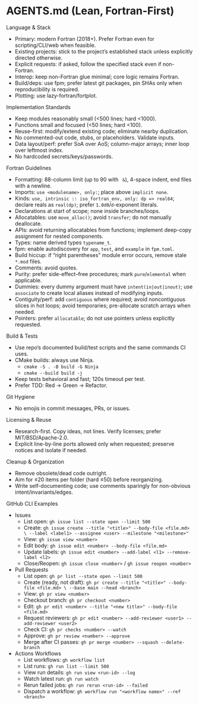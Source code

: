 # AGENTS.md (Lean, Fortran-First)

Language & Stack
- Primary: modern Fortran (2018+). Prefer Fortran even for scripting/CLI/web when feasible.
- Existing projects: stick to the project’s established stack unless explicitly directed otherwise.
- Explicit requests: if asked, follow the specified stack even if non-Fortran.
- Interop: keep non-Fortran glue minimal; core logic remains Fortran.
- Build/deps: use fpm; prefer latest git packages, pin SHAs only when reproducibility is required.
- Plotting: use lazy-fortran/fortplot.

Implementation Standards
- Keep modules reasonably small (<500 lines; hard <1000).
- Functions small and focused (<50 lines; hard <100).
- Reuse-first: modify/extend existing code; eliminate nearby duplication.
- No commented-out code, stubs, or placeholders. Validate inputs.
- Data layout/perf: prefer SoA over AoS; column-major arrays; inner loop over leftmost index.
- No hardcoded secrets/keys/passwords.

Fortran Guidelines
- Formatting: 88-column limit (up to 90 with ` &`), 4-space indent, end files with a newline.
- Imports: `use <modulename>, only:`; place above `implicit none`.
- Kinds: `use, intrinsic :: iso_fortran_env, only: dp => real64`; declare reals as `real(dp)`; prefer `1.0d0`/`d`-exponent literals.
- Declarations at start of scope; none inside branches/loops.
- Allocatables: use `move_alloc()`; avoid `transfer`; do not manually deallocate.
- APIs: avoid returning allocatables from functions; implement deep-copy assignment for nested components.
- Types: name derived types `typename_t`.
- fpm: enable autodiscovery for `app`, `test`, and `example` in `fpm.toml`.
- Build hiccup: if “right parentheses” module error occurs, remove stale `*.mod` files.
- Comments: avoid quotes.
- Purity: prefer side-effect–free procedures; mark `pure`/`elemental` when applicable.
- Dummies: every dummy argument must have `intent(in|out|inout)`; use `associate` to create local aliases instead of modifying inputs.
- Contiguity/perf: add `contiguous` where required; avoid noncontiguous slices in hot loops; avoid temporaries; pre-allocate scratch arrays when needed.
- Pointers: prefer `allocatable`; do not use pointers unless explicitly requested.

Build & Tests
- Use repo’s documented build/test scripts and the same commands CI uses.
- CMake builds: always use Ninja.
  - `cmake -S . -B build -G Ninja`
  - `cmake --build build -j`
- Keep tests behavioral and fast; 120s timeout per test.
- Prefer TDD: Red → Green → Refactor.

Git Hygiene
- No emojis in commit messages, PRs, or issues.

Licensing & Reuse
- Research-first. Copy ideas, not lines. Verify licenses; prefer MIT/BSD/Apache-2.0.
- Explicit line-by-line ports allowed only when requested; preserve notices and isolate if needed.

Cleanup & Organization
- Remove obsolete/dead code outright.
- Aim for ≤20 items per folder (hard ≤50) before reorganizing.
- Write self-documenting code; use comments sparingly for non-obvious intent/invariants/edges.

GitHub CLI Examples
- Issues
  - List open: `gh issue list --state open --limit 500`
  - Create: `gh issue create --title "<title>" --body-file <file.md> \
    --label <label1> --assignee <user> --milestone "<milestone>"`
  - View: `gh issue view <number>`
  - Edit body: `gh issue edit <number> --body-file <file.md>`
  - Update labels: `gh issue edit <number> --add-label <l1> --remove-label <l2>`
  - Close/Reopen: `gh issue close <number>` / `gh issue reopen <number>`
- Pull Requests
  - List open: `gh pr list --state open --limit 500`
  - Create (ready, not draft): `gh pr create --title "<title>" --body-file <file.md> \
    --base main --head <branch>`
  - View: `gh pr view <number>`
  - Checkout branch: `gh pr checkout <number>`
  - Edit: `gh pr edit <number> --title "<new title>" --body-file <file.md>`
  - Request reviewers: `gh pr edit <number> --add-reviewer <user1> --add-reviewer <user2>`
  - Check CI: `gh pr checks <number> --watch`
  - Approve: `gh pr review <number> --approve`
  - Merge after CI passes: `gh pr merge <number> --squash --delete-branch`
- Actions Workflows
  - List workflows: `gh workflow list`
  - List runs: `gh run list --limit 500`
  - View run details: `gh run view <run-id> --log`
  - Watch latest run: `gh run watch`
  - Rerun failed jobs: `gh run rerun <run-id> --failed`
  - Dispatch a workflow: `gh workflow run "<workflow name>" --ref <branch>`
